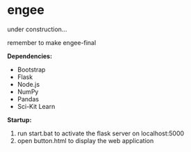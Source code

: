 # engee
under construction...

remember to make engee-final

**Dependencies:**
* Bootstrap
* Flask
* Node.js
* NumPy
* Pandas
* Sci-Kit Learn

**Startup:**
1. run start.bat to activate the flask server on localhost:5000
2. open button.html to display the web application
